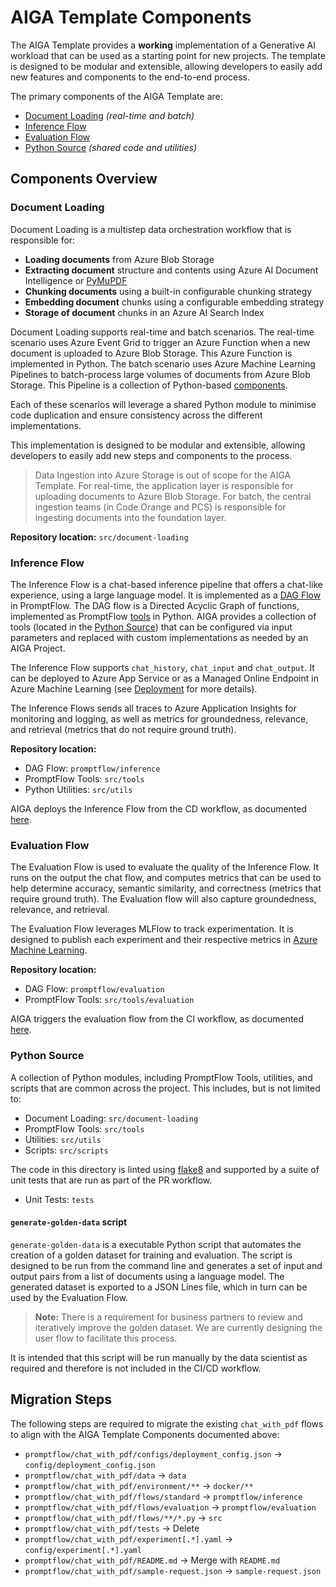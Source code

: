 # AIGA Template Components

The AIGA Template provides a **working** implementation of a Generative AI workload that can be used as a starting point for new projects. The template is designed to be modular and extensible, allowing developers to easily add new features and components to the end-to-end process.

The primary components of the AIGA Template are:

- [Document Loading](#document-loading) *(real-time and batch)*
- [Inference Flow](#inference-flow)
- [Evaluation Flow](#evaluation-flow)
- [Python Source](#python-source) *(shared code and utilities)*

## Components Overview

### Document Loading

Document Loading is a multistep data orchestration workflow that is responsible for:

- **Loading documents** from Azure Blob Storage
- **Extracting document** structure and contents using Azure AI Document Intelligence or [PyMuPDF](https://pymupdf.readthedocs.io/en/latest/)
- **Chunking documents** using a built-in configurable chunking strategy
- **Embedding document** chunks using a configurable embedding strategy
- **Storage of document** chunks in an Azure AI Search Index

Document Loading supports real-time and batch scenarios. The real-time scenario uses Azure Event Grid to trigger an Azure Function when a new document is uploaded to Azure Blob Storage. This Azure Function is implemented in Python. The batch scenario uses Azure Machine Learning Pipelines to batch-process large volumes of documents from Azure Blob Storage. This Pipeline is a collection of Python-based [components](https://learn.microsoft.com/en-us/azure/machine-learning/concept-component).

Each of these scenarios will leverage a shared Python module to minimise code duplication and ensure consistency across the different implementations.

This implementation is designed to be modular and extensible, allowing developers to easily add new steps and components to the process.

> Data Ingestion into Azure Storage is out of scope for the AIGA Template. For real-time, the application layer is responsible for uploading documents to Azure Blob Storage. For batch, the central ingestion teams (in Code Orange and PCS) is responsible for ingesting documents into the foundation layer.

**Repository location:** `src/document-loading`

### Inference Flow

The Inference Flow is a chat-based inference pipeline that offers a chat-like experience, using a large language model. It is implemented as a [DAG Flow](https://microsoft.github.io/promptflow/concepts/concept-flows.html#dag-flow) in PromptFlow. The DAG flow is a Directed Acyclic Graph of functions, implemented as PromptFlow [tools](https://microsoft.github.io/promptflow/concepts/concept-tools.html) in Python. AIGA provides a collection of tools (located in the [Python Source](#python-source)) that can be configured via input parameters and replaced with custom implementations as needed by an AIGA Project.

The Inference Flow supports `chat_history`, `chat_input` and `chat_output`. It can be deployed to Azure App Service or as a Managed Online Endpoint in Azure Machine Learning (see [Deployment](../onboarding/deployment.md) for more details).

The Inference Flows sends all traces to Azure Application Insights for monitoring and logging, as well as metrics for groundedness, relevance, and retrieval (metrics that do not require ground truth).

**Repository location:**

- DAG Flow: `promptflow/inference`
- PromptFlow Tools: `src/tools`
- Python Utilities: `src/utils`

AIGA deploys the Inference Flow from the CD workflow, as documented [here](../onboarding/github-actions.md).

### Evaluation Flow

The Evaluation Flow is used to evaluate the quality of the Inference Flow. It runs on the output the chat flow, and computes metrics that can be used to help determine accuracy, semantic similarity, and correctness (metrics that require ground truth). The Evaluation flow will also capture groundedness, relevance, and retrieval.

The Evaluation Flow leverages MLFlow to track experimentation. It is designed to publish each experiment and their respective metrics in [Azure Machine Learning](https://learn.microsoft.com/en-us/azure/machine-learning/concept-mlflow).

**Repository location:**

- DAG Flow: `promptflow/evaluation`
- PromptFlow Tools: `src/tools/evaluation`

AIGA triggers the evaluation flow from the CI workflow, as documented [here](../onboarding/github-actions.md).

### Python Source

A collection of Python modules, including PromptFlow Tools, utilities, and scripts that are common across the project. This includes, but is not limited to:

- Document Loading: `src/document-loading`
- PromptFlow Tools: `src/tools`
- Utilities: `src/utils`
- Scripts: `src/scripts`

The code in this directory is linted using [flake8](https://flake8.pycqa.org/en/latest/) and supported by a suite of unit tests that are run as part of the PR workflow.

- Unit Tests: `tests`

#### `generate-golden-data` script

`generate-golden-data` is a executable Python script that automates the creation of a golden dataset for training and evaluation. The script is designed to be run from the command line and generates a set of input and output pairs from a list of documents using a language model. The generated dataset is exported to a JSON Lines file, which in turn can be used by the Evaluation Flow.

> **Note:** There is a requirement for business partners to review and iteratively improve the golden dataset. We are currently designing the user flow to facilitate this process.

It is intended that this script will be run manually by the data scientist as required and therefore is not included in the CI/CD workflow.

## Migration Steps

The following steps are required to migrate the existing `chat_with_pdf` flows to align with the AIGA Template Components documented above:

- `promptflow/chat_with_pdf/configs/deployment_config.json` -> `config/deployment_config.json`
- `promptflow/chat_with_pdf/data` -> `data`
- `promptflow/chat_with_pdf/environment/**` -> `docker/**`
- `promptflow/chat_with_pdf/flows/standard` -> `promptflow/inference`
- `promptflow/chat_with_pdf/flows/evaluation` -> `promptflow/evaluation`
- `promptflow/chat_with_pdf/flows/**/*.py` -> `src`
- `promptflow/chat_with_pdf/tests` -> Delete
- `promptflow/chat_with_pdf/experiment[.*].yaml` -> `config/experiment[.*].yaml`
- `promptflow/chat_with_pdf/README.md` -> Merge with `README.md`
- `promptflow/chat_with_pdf/sample-request.json` -> `sample-request.json`
